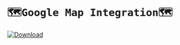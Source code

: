 # ```🗺Google Map Integration🗺```

[![Download](https://img.shields.io/badge/Download-apk-brightgreen)](https://drive.google.com/file/d/1lWSsF_e557LOEtbVeYrUcGwLR2TRUmsa/view?usp=sharing)

